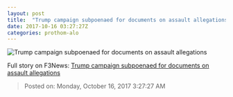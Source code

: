 ```yaml
---
layout: post
title:  "Trump campaign subpoenaed for documents on assault allegations"
date: 2017-10-16 03:27:27Z
categories: prothom-alo
---
```


![Trump campaign subpoenaed for documents on assault allegations](http://en.prothom-alo.com/contents/cache/images/1200x630x1/uploads/media/2017/01/22/05ec6936b47b6ae170aa76cbf3dcb049-trump.jpg?jadewits_media_id=127587)




Full story on F3News: [Trump campaign subpoenaed for documents on assault allegations](http://www.f3nws.com/n/F2ZQCJ)

> Posted on: Monday, October 16, 2017 3:27:27 AM
